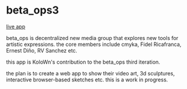 # beta_ops3 

[live app](https://betaops3.vercel.app/)<br>

beta_ops is decentralized new media group that explores new tools for artistic expressions.
the core members include cmyka, Fidel Ricafranca, Ernest Diño, RV Sanchez etc. <br>

this app is KoloWn's contribution to the beta_ops third iteration. <br>

the plan is to create a web app to show their video art, 3d sculptures, interactive browser-based sketches etc.
this is a work in progress.
